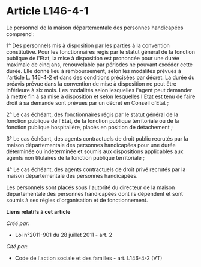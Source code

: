 # Article L146-4-1

Le personnel de la maison départementale des personnes handicapées comprend : 

1° Des personnels mis à disposition par les parties à la convention constitutive. Pour les fonctionnaires régis par le statut
général de la fonction publique de l'Etat, la mise à disposition est prononcée pour une durée maximale de cinq ans,
renouvelable par périodes ne pouvant excéder cette durée. Elle donne lieu à remboursement, selon les modalités prévues à
l'article L. 146-4-2 et dans des conditions précisées par décret. La durée du préavis prévue dans la convention de mise à
disposition ne peut être inférieure à six mois. Les modalités selon lesquelles l'agent peut demander à mettre fin à sa mise à
disposition et selon lesquelles l'Etat est tenu de faire droit à sa demande sont prévues par un décret en Conseil d'Etat ; 

2° Le cas échéant, des fonctionnaires régis par le statut général de la fonction publique de l'Etat, de la fonction publique
territoriale ou de la fonction publique hospitalière, placés en position de détachement ; 

3° Le cas échéant, des agents contractuels de droit public recrutés par la maison départementale des personnes handicapées
pour une durée déterminée ou indéterminée et soumis aux dispositions applicables aux agents non titulaires de la fonction
publique territoriale ; 

4° Le cas échéant, des agents contractuels de droit privé recrutés par la maison départementale des personnes handicapées. 

Les personnels sont placés sous l'autorité du directeur de la maison départementale des personnes handicapées dont ils
dépendent et sont soumis à ses règles d'organisation et de fonctionnement.

**Liens relatifs à cet article**

_Créé par_:

  - Loi n°2011-901 du 28 juillet 2011 - art. 2

_Cité par_:

  - Code de l'action sociale et des familles - art. L146-4-2 (VT)
